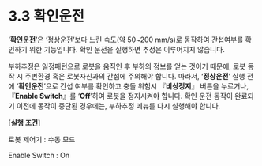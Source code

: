 ﻿# 3.3 확인운전

‘**확인운전**’은 ‘정상운전’보다 느린 속도(약 50\~200 mm/s)로 동작하여 간섭여부를 확인하기 위한 기능입니다. 확인 운전을 실행하면 추정은 이루어지지 않습니다.

부하추정은 일정패턴으로 로봇을 움직인 후 부하의 정보를 얻는 것이기 때문에, 로봇 동작 시 주변환경 혹은 로봇자신과의 간섭에 주의해야 합니다. 따라서, ‘**정상운전**’ 실행 전에 ‘**확인운전**’으로 간섭 여부를 확인하고 충돌 위험시 『**비상정지**』 버튼을 누르거나, 『**Enable Switch**』를 ‘**Off**’하여 로봇을 정지시켜야 합니다. 확인 운전 동작이 완료되기 이전에 동작이 중단된 경우에는, 부하추정 메뉴를 다시 실행해야 합니다.

\[**실행 조건**]

&#x20;  로봇 제어기 : 수동 모드

&#x20;  Enable Switch : On
